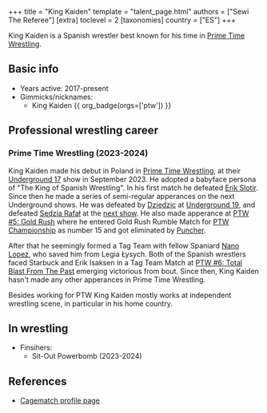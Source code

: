 +++
title = "King Kaiden"
template = "talent_page.html"
authors = ["Sewi The Referee"]
[extra]
toclevel = 2
[taxonomies]
country = ["ES"]
+++

King Kaiden is a Spanish wrestler best known for his time in [Prime Time Wrestling](@/o/ptw.md).

## Basic info

* Years active: 2017-present
* Gimmicks/nicknames:
  - King Kaiden {{ org_badge(orgs=['ptw']) }}
 
## Professional wrestling career

### Prime Time Wrestling (2023-2024)

King Kaiden made his debut in Poland in [Prime Time Wrestling](@/o/ptw.md), at their [Underground 17](@/e/ptw/2023-09-03-ptw-underground-17.md) show in September 2023. He adopted a babyface persona of "The King of Spanish Wrestling". In his first match he defeated [Erik Slotir](@/w/erik-slotir.md). Since then he made a series of semi-regular apperances on the next Underground shows. He was defeated by [Dziedzic](@/w/dziedzic.md) at [Underground 19](@/e/ptw/2023-12-09-ptw-underground-19.md), and defeated [Sędzia Rafał](@/w/alex-brave.md) at the [next show](@/e/ptw/2023-12-10-ptw-underground-20.md). He also made apperance at [PTW #5: Gold Rush](@/e/ptw/2024-02-03-ptw-5-gold-rush.md) where he entered Gold Rush Rumble Match for [PTW Championship](@/c/ptw-championship.md) as number 15 and got eliminated by [Puncher](@/w/puncher.md). 

After that he seemingly formed a Tag Team with fellow Spaniard [Nano Lopez](@/w/nano-lopez.md), who saved him from Legia Łysych. Both of the Spanish wrestlers faced Starbuck and Erik Isaksen in a Tag Team Match at [PTW #6: Total Blast From The Past](@/e/ptw/2024-05-11-ptw-6.md) emerging victorious from bout. Since then, King Kaiden hasn't made any other apperances in Prime Time Wrestling.

Besides working for PTW King Kaiden mostly works at independent wrestling scene, in particular in his home country.

## In wrestling

* Finsihers:
  - Sit-Out Powerbomb (2023-2024)

## References

* [Cagematch profile page](https://www.cagematch.net/en?id=2&nr=30119)
